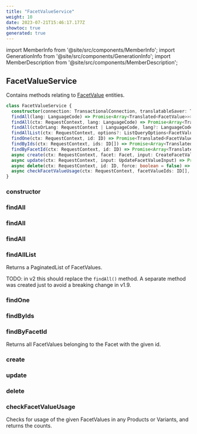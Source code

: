 ```yaml
---
title: "FacetValueService"
weight: 10
date: 2023-07-21T15:46:17.177Z
showtoc: true
generated: true
---
```

<!-- This file was generated from the Vendure source. Do not modify. Instead, re-run the "docs:build" script -->
import MemberInfo from '@site/src/components/MemberInfo';
import GenerationInfo from '@site/src/components/GenerationInfo';
import MemberDescription from '@site/src/components/MemberDescription';


## FacetValueService

<GenerationInfo sourceFile="packages/core/src/service/services/facet-value.service.ts" sourceLine="39" packageName="@vendure/core" />

Contains methods relating to <a href='/reference/typescript-api/entities/facet-value#facetvalue'>FacetValue</a> entities.

```ts title="Signature"
class FacetValueService {
  constructor(connection: TransactionalConnection, translatableSaver: TranslatableSaver, configService: ConfigService, customFieldRelationService: CustomFieldRelationService, channelService: ChannelService, eventBus: EventBus, translator: TranslatorService, listQueryBuilder: ListQueryBuilder)
  findAll(lang: LanguageCode) => Promise<Array<Translated<FacetValue>>>;
  findAll(ctx: RequestContext, lang: LanguageCode) => Promise<Array<Translated<FacetValue>>>;
  findAll(ctxOrLang: RequestContext | LanguageCode, lang?: LanguageCode) => Promise<Array<Translated<FacetValue>>>;
  findAllList(ctx: RequestContext, options?: ListQueryOptions<FacetValue>, relations?: RelationPaths<FacetValue>) => Promise<PaginatedList<Translated<FacetValue>>>;
  findOne(ctx: RequestContext, id: ID) => Promise<Translated<FacetValue> | undefined>;
  findByIds(ctx: RequestContext, ids: ID[]) => Promise<Array<Translated<FacetValue>>>;
  findByFacetId(ctx: RequestContext, id: ID) => Promise<Array<Translated<FacetValue>>>;
  async create(ctx: RequestContext, facet: Facet, input: CreateFacetValueInput | CreateFacetValueWithFacetInput) => Promise<Translated<FacetValue>>;
  async update(ctx: RequestContext, input: UpdateFacetValueInput) => Promise<Translated<FacetValue>>;
  async delete(ctx: RequestContext, id: ID, force: boolean = false) => Promise<DeletionResponse>;
  async checkFacetValueUsage(ctx: RequestContext, facetValueIds: ID[], channelId?: ID) => Promise<{ productCount: number; variantCount: number }>;
}
```

<div className="members-wrapper">

### constructor

<MemberInfo kind="method" type="(connection: <a href='/reference/typescript-api/data-access/transactional-connection#transactionalconnection'>TransactionalConnection</a>, translatableSaver: <a href='/reference/typescript-api/service-helpers/translatable-saver#translatablesaver'>TranslatableSaver</a>, configService: ConfigService, customFieldRelationService: CustomFieldRelationService, channelService: <a href='/reference/typescript-api/services/channel-service#channelservice'>ChannelService</a>, eventBus: <a href='/reference/typescript-api/events/event-bus#eventbus'>EventBus</a>, translator: TranslatorService, listQueryBuilder: <a href='/reference/typescript-api/data-access/list-query-builder#listquerybuilder'>ListQueryBuilder</a>) => FacetValueService"   />


### findAll

<MemberInfo kind="method" type="(lang: <a href='/reference/typescript-api/common/language-code#languagecode'>LanguageCode</a>) => Promise&#60;Array&#60;Translated&#60;<a href='/reference/typescript-api/entities/facet-value#facetvalue'>FacetValue</a>&#62;&#62;&#62;"   />


### findAll

<MemberInfo kind="method" type="(ctx: <a href='/reference/typescript-api/request/request-context#requestcontext'>RequestContext</a>, lang: <a href='/reference/typescript-api/common/language-code#languagecode'>LanguageCode</a>) => Promise&#60;Array&#60;Translated&#60;<a href='/reference/typescript-api/entities/facet-value#facetvalue'>FacetValue</a>&#62;&#62;&#62;"   />


### findAll

<MemberInfo kind="method" type="(ctxOrLang: <a href='/reference/typescript-api/request/request-context#requestcontext'>RequestContext</a> | <a href='/reference/typescript-api/common/language-code#languagecode'>LanguageCode</a>, lang?: <a href='/reference/typescript-api/common/language-code#languagecode'>LanguageCode</a>) => Promise&#60;Array&#60;Translated&#60;<a href='/reference/typescript-api/entities/facet-value#facetvalue'>FacetValue</a>&#62;&#62;&#62;"   />


### findAllList

<MemberInfo kind="method" type="(ctx: <a href='/reference/typescript-api/request/request-context#requestcontext'>RequestContext</a>, options?: ListQueryOptions&#60;<a href='/reference/typescript-api/entities/facet-value#facetvalue'>FacetValue</a>&#62;, relations?: RelationPaths&#60;<a href='/reference/typescript-api/entities/facet-value#facetvalue'>FacetValue</a>&#62;) => Promise&#60;<a href='/reference/typescript-api/common/paginated-list#paginatedlist'>PaginatedList</a>&#60;Translated&#60;<a href='/reference/typescript-api/entities/facet-value#facetvalue'>FacetValue</a>&#62;&#62;&#62;"   />

Returns a PaginatedList of FacetValues.

TODO: in v2 this should replace the `findAll()` method.
A separate method was created just to avoid a breaking change in v1.9.
### findOne

<MemberInfo kind="method" type="(ctx: <a href='/reference/typescript-api/request/request-context#requestcontext'>RequestContext</a>, id: <a href='/reference/typescript-api/common/id#id'>ID</a>) => Promise&#60;Translated&#60;<a href='/reference/typescript-api/entities/facet-value#facetvalue'>FacetValue</a>&#62; | undefined&#62;"   />


### findByIds

<MemberInfo kind="method" type="(ctx: <a href='/reference/typescript-api/request/request-context#requestcontext'>RequestContext</a>, ids: <a href='/reference/typescript-api/common/id#id'>ID</a>[]) => Promise&#60;Array&#60;Translated&#60;<a href='/reference/typescript-api/entities/facet-value#facetvalue'>FacetValue</a>&#62;&#62;&#62;"   />


### findByFacetId

<MemberInfo kind="method" type="(ctx: <a href='/reference/typescript-api/request/request-context#requestcontext'>RequestContext</a>, id: <a href='/reference/typescript-api/common/id#id'>ID</a>) => Promise&#60;Array&#60;Translated&#60;<a href='/reference/typescript-api/entities/facet-value#facetvalue'>FacetValue</a>&#62;&#62;&#62;"   />

Returns all FacetValues belonging to the Facet with the given id.
### create

<MemberInfo kind="method" type="(ctx: <a href='/reference/typescript-api/request/request-context#requestcontext'>RequestContext</a>, facet: <a href='/reference/typescript-api/entities/facet#facet'>Facet</a>, input: CreateFacetValueInput | CreateFacetValueWithFacetInput) => Promise&#60;Translated&#60;<a href='/reference/typescript-api/entities/facet-value#facetvalue'>FacetValue</a>&#62;&#62;"   />


### update

<MemberInfo kind="method" type="(ctx: <a href='/reference/typescript-api/request/request-context#requestcontext'>RequestContext</a>, input: UpdateFacetValueInput) => Promise&#60;Translated&#60;<a href='/reference/typescript-api/entities/facet-value#facetvalue'>FacetValue</a>&#62;&#62;"   />


### delete

<MemberInfo kind="method" type="(ctx: <a href='/reference/typescript-api/request/request-context#requestcontext'>RequestContext</a>, id: <a href='/reference/typescript-api/common/id#id'>ID</a>, force: boolean = false) => Promise&#60;DeletionResponse&#62;"   />


### checkFacetValueUsage

<MemberInfo kind="method" type="(ctx: <a href='/reference/typescript-api/request/request-context#requestcontext'>RequestContext</a>, facetValueIds: <a href='/reference/typescript-api/common/id#id'>ID</a>[], channelId?: <a href='/reference/typescript-api/common/id#id'>ID</a>) => Promise&#60;{ productCount: number; variantCount: number }&#62;"   />

Checks for usage of the given FacetValues in any Products or Variants, and returns the counts.


</div>
